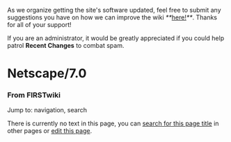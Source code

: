 As we organize getting the site's software updated, feel free to submit any
suggestions you have on how we can improve the wiki
_**_[here!](/index.php/User:Hallry/Suggestions "User:Hallry/Suggestions"
)_**_. Thanks for all of your support!

If you are an administrator, it would be greatly appreciated if you could help
patrol **Recent Changes** to combat spam.

# Netscape/7.0

### From FIRSTwiki

Jump to: navigation, search

There is currently no text in this page, you can [search for this page
title](/index.php/Special:Search/Netscape/7.0 "Special:Search/Netscape/7.0" )
in other pages or [edit this
page](http://www.firstwiki.net/index.php?title=Netscape/7.0&action=edit
"http://www.firstwiki.net/index.php?title=Netscape/7.0&action=edit" ).

